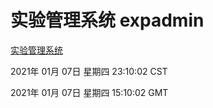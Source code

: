 # 实验管理系统 expadmin
[实验管理系统](http://59.174.26.11:56808/expadmin-782313d2-e1b1-4ea7-932e-3a55e6a1a4d0/)

2021年 01月 07日 星期四 23:10:02 CST

2021年 01月 07日 星期四 15:10:02 GMT
